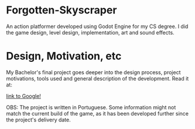 # Forgotten-Skyscraper
An action platformer developed using Godot Engine for my CS degree. I did the game design, level design, implementation, art and sound effects.

# Design, Motivation, etc
My Bachelor's final project goes deeper into the design process, project motivations, tools used and general description of the development. Read it at:

[link to Google!](https://github.com/FelipeSRossi/Forgotten-Skyscraper/blob/master/FORGOTTEN%20FACTORY%20%20Design%20e%20implementa%C3%A7%C3%A3o%20de%20um%20jogo%20de%20plataforma_stealth.pdf)

OBS: The project is written in Portuguese. Some information might not match the current build of the game, as it has been developed further since the project's delivery date.


